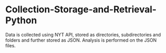 # Collection-Storage-and-Retrieval-Python

Data is collected using NYT API, stored as directories, subdirectories and folders and further stored as JSON. Analysis is performed on the JSON files.

